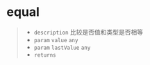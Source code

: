 # equal

> - `description` 比较是否值和类型是否相等
> - `param` `value` `any`
> - `param` `lastValue` `any` 
> - `returns` 
